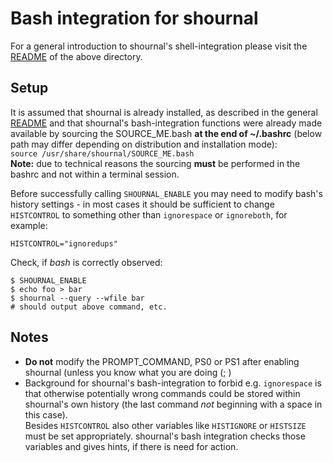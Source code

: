 
# Bash integration for shournal

For a general introduction to shournal's shell-integration
please visit the
[README](../../shell-integration-scripts)
of the above directory.


## Setup
It is assumed that shournal is already installed, as described in the
general [README](/../../) and that shournal's bash-integration functions
were already made available by sourcing the SOURCE_ME.bash
**at the end of ~/.bashrc** (below path may differ depending on
distribution and installation mode): <br>
`source /usr/share/shournal/SOURCE_ME.bash` <br>
**Note:** due to technical reasons the sourcing **must** be
performed in the bashrc and not within a terminal session.

Before successfully calling `SHOURNAL_ENABLE` you may
need to modify bash's history settings - in  most
cases it should be sufficient to change `HISTCONTROL` to something
other than `ignorespace` or `ignoreboth`, for example:

`HISTCONTROL="ignoredups"`

Check, if *bash* is correctly observed:
~~~
$ SHOURNAL_ENABLE
$ echo foo > bar
$ shournal --query --wfile bar
# should output above command, etc.
~~~

## Notes
* **Do not** modify the PROMPT_COMMAND, PS0 or PS1 after enabling shournal
  (unless you know what you are doing (; )
* Background for shournal's bash-integration to forbid e.g. `ignorespace`
  is that otherwise potentially wrong commands could be stored within
  shournal's own history (the last command *not* beginning with
  a space in this case). <br>
  Besides `HISTCONTROL` also
  other variables like `HISTIGNORE` or `HISTSIZE` must be set appropriately.
  shournal's bash integration checks those variables and gives hints, if
  there is need for action.
